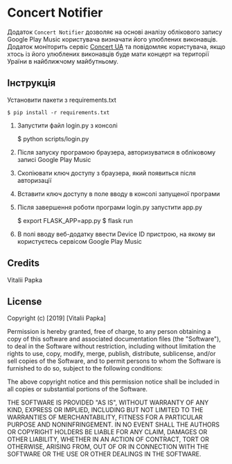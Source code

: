 # Concert Notifier

Додаток `Concert Notifier` дозволяє на основі аналізу облікового запису Google Play Music користувача визначати його улюблених виконавців. Додаток моніторить сервіс [Concert UA](http://concert.ua) та повідомляє користувача, якщо хтось із його улюблених виконавців буде мати концерт на території Ураїни в найближчому майбутньому.


Інструкція
----------
Установити пакети з requirements.txt

    $ pip install -r requirements.txt
    
1. Запустити файл login.py з консолі

    $ python scripts/login.py
 
2. Після запуску програмою браузера, авторизуватися в обліковому записі Google Play Music

3. Скопіювати ключ доступу з браузера, який появиться після авторизації

4. Вставити ключ доступу в поле вводу в консолі запущеної програми

5. Після завершення роботи програми login.py запустити app.py

    $ export FLASK_APP=app.py
    $ flask run

6. В полі вводу веб-додатку ввести Device ID пристрою, на якому ви користуєтесь сервісом Google Play Music

Credits
-------
Vitalii Papka


License
-------
Copyright (c) [2019] [Vitalii Papka]

Permission is hereby granted, free of charge, to any person obtaining a copy
of this software and associated documentation files (the "Software"), to deal
in the Software without restriction, including without limitation the rights
to use, copy, modify, merge, publish, distribute, sublicense, and/or sell
copies of the Software, and to permit persons to whom the Software is
furnished to do so, subject to the following conditions:

The above copyright notice and this permission notice shall be included in all
copies or substantial portions of the Software.

THE SOFTWARE IS PROVIDED "AS IS", WITHOUT WARRANTY OF ANY KIND, EXPRESS OR
IMPLIED, INCLUDING BUT NOT LIMITED TO THE WARRANTIES OF MERCHANTABILITY,
FITNESS FOR A PARTICULAR PURPOSE AND NONINFRINGEMENT. IN NO EVENT SHALL THE
AUTHORS OR COPYRIGHT HOLDERS BE LIABLE FOR ANY CLAIM, DAMAGES OR OTHER
LIABILITY, WHETHER IN AN ACTION OF CONTRACT, TORT OR OTHERWISE, ARISING FROM,
OUT OF OR IN CONNECTION WITH THE SOFTWARE OR THE USE OR OTHER DEALINGS IN THE
SOFTWARE.
  
